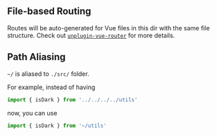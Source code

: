 ## File-based Routing

Routes will be auto-generated for Vue files in this dir with the same file structure.
Check out [`unplugin-vue-router`](https://github.com/posva/unplugin-vue-router) for more details.

## Path Aliasing

`~/` is aliased to `./src/` folder.

For example, instead of having

```ts
import { isDark } from '../../../../utils'
```

now, you can use

```ts
import { isDark } from '~/utils'
```
